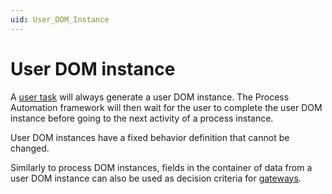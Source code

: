 ```yaml
---
uid: User_DOM_Instance
---
```


# User DOM instance

A [user task](xref:Creating_Activities#user-tasks) will always generate a user DOM instance. The Process Automation framework will then wait for the user to complete the user DOM instance before going to the next activity of a process instance.

User DOM instances have a fixed behavior definition that cannot be changed.

Similarly to process DOM instances, fields in the container of data from a user DOM instance can also be used as decision criteria for [gateways](xref:Process_Definition#gateway).
